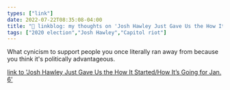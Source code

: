 ```yaml
---
types: ["link"]
date: 2022-07-22T08:35:08-04:00
title: "🔗 linkblog: my thoughts on 'Josh Hawley Just Gave Us the How It Started/How It’s Going for Jan. 6'"
tags: ["2020 election","Josh Hawley","Capitol riot"]
---
```

What cynicism to support people you once literally ran away from because you think it's politically advantageous.
 

[link to 'Josh Hawley Just Gave Us the How It Started/How It’s Going for Jan. 6'](https://www.vice.com/en/article/bvmn55/josh-hawley-running-away-jan-6)
